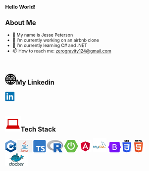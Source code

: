 ### Hello World!
## About Me 
- 👋 My name is Jesse Peterson
- 🔭 I’m currently working on an airbnb clone
- 🌱 I’m currently learning C# and .NET
- 📫 How to reach me: zerogravity124@gmail.com


<br>
<h2><img src="languages/www.png" height="35px">My Linkedin</h2>

<a href="https://www.linkedin.com/in/jesse-peterson-959b2b224"><img src="languages/linkedin.png" height="30px"></a>
<br><br>

<h2><img src="languages/laptop.png" height="50px">Tech Stack</h2>


  
 <div>
    <img src="languages/c++.png" height="40px">
    <img src="languages/java.png" height="40px">
    <img src="languages/typescript.png" height="40px">
    <img src="languages/R.png" height="40px">
    <img src="languages/springboot.png" height="40px">
    <img src="languages/angular.png" height="40px">
    <img src="languages/mysqllogo.png" height="45px">
    <img src="languages/bootstrap.png" height="34px">
    <img src="languages/css.png" height="40px">
    <img src="languages/html.png" height="40px">
    <img src="languages/docker.png" height="41px">
</div>
            
